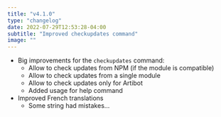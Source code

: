 ```yaml
---
title: "v4.1.0"
type: "changelog"
date: 2022-07-29T12:53:28-04:00
subtitle: "Improved checkupdates command"
image: ""
---
```

<!--more-->

- Big improvements for the `checkupdates` command:
	- Allow to check updates from NPM (if the module is compatible)
	- Allow to check updates from a single module
	- Allow to check updates only for Artibot
	- Added usage for help command
- Improved French translations
	- Some string had mistakes...